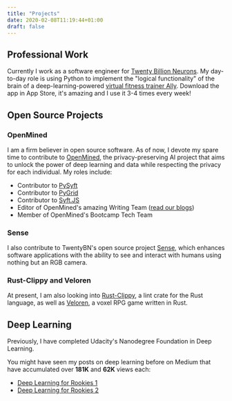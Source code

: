```yaml
---
title: "Projects"
date: 2020-02-08T11:19:44+01:00
draft: false
---
```


## Professional Work

Currently I work as a software engineer for [Twenty Billion Neurons](https://20bn.com/). My day-to-day role is using Python to implement the "logical functionality" of the brain of a deep-learning-powered [virtual fitness trainer Ally](https://fitnessallyapp.com/). Download the app in App Store, it's amazing and I use it 3-4 times every week!

## Open Source Projects

### OpenMined

I am a firm believer in open source software. As of now, I devote my spare time to contribute to [OpenMined](https://www.openmined.org/), the privacy-preserving AI project that aims to unlock the power of deep learning and data while respecting the privacy for each individual. My roles include:

- Contributor to [PySyft](https://github.com/OpenMined/PySyft)
- Contributor to [PyGrid](https://github.com/OpenMined/PyGrid)
- Contributor to [Syft.JS](https://github.com/OpenMined/syft.js)
- Editor of OpenMined's amazing Writing Team ([read our blogs](https://blog.openmined.org/))
- Member of OpenMined's Bootcamp Tech Team

### Sense

I also contribute to TwentyBN's open source project [Sense](https://github.com/TwentyBN/sense),
which enhances software applications with the ability to see and interact with humans using
nothing but an RGB camera.

### Rust-Clippy and Veloren

At present, I am also looking into [Rust-Clippy](https://github.com/rust-lang/rust-clippy),
a lint crate for the Rust language, as well as [Veloren](https://gitlab.com/veloren/veloren),
a voxel RPG game written in Rust.

## Deep Learning

Previously, I have completed Udacity's Nanodegree Foundation in Deep
Learning.

You might have seen my posts on deep learning before on
Medium that have accumulated over **181K** and **62K** views each:

- [Deep Learning for Rookies 1](https://towardsdatascience.com/introducing-deep-learning-and-neural-networks-deep-learning-for-rookies-1-bd68f9cf5883)
- [Deep Learning for Rookies 2](https://towardsdatascience.com/multi-layer-neural-networks-with-sigmoid-function-deep-learning-for-rookies-2-bf464f09eb7f)
